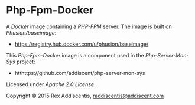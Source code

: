 # Php-Fpm-Docker
A _Docker_ image containing a _PHP-FPM_ server.  The image is built on _Phusion/baseimage_:

  - https://registry.hub.docker.com/u/phusion/baseimage/

This _Php-Fpm-Docker_ image is a component used in the _Php-Server-Mon-Sys_ project:

  - htthttps://github.com/addiscent/php-server-mon-sys

Licensed under _Apache 2.0 License_.

Copyright &copy; 2015 Rex Addiscentis, raddiscentis@addiscent.com

